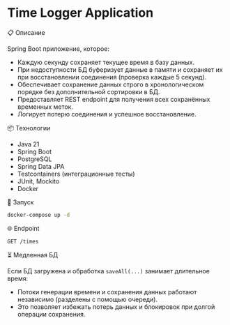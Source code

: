 # Time Logger Application

📋 Описание

Spring Boot приложение, которое:

- Каждую секунду сохраняет текущее время в базу данных.
- При недоступности БД буферизует данные в памяти и сохраняет их при восстановлении соединения (проверка каждые 5 секунд).
- Обеспечивает сохранение данных строго в хронологическом порядке без дополнительной сортировки в БД.
- Предоставляет REST endpoint для получения всех сохранённых временных меток.
- Логирует потерю соединения и успешное восстановление.

📦 Технологии

- Java 21
- Spring Boot
- PostgreSQL
- Spring Data JPA
- Testcontainers (интеграционные тесты)
- JUnit, Mockito
- Docker

🚀 Запуск

```bash
docker-compose up -d
```

🌐 Endpoint

```http
GET /times
```

⏳ Медленная БД

Если БД загружена и обработка `saveAll(...)` занимает длительное время:

- Потоки генерации времени и сохранения данных работают независимо (разделены с помощью очереди).
- Это позволяет избежать потерь данных и блокировок при долгой операции сохранения.

